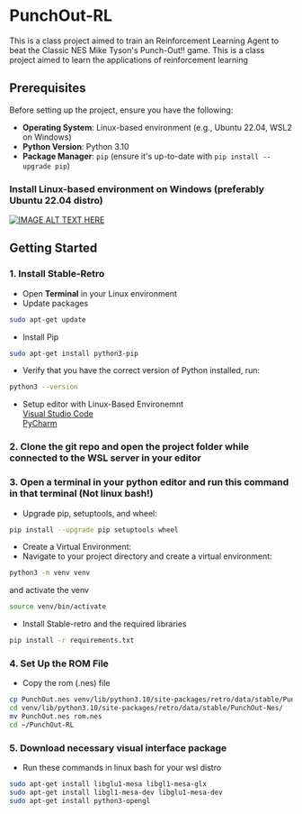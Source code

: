 # PunchOut-RL
This is a class project aimed to train an Reinforcement Learning Agent to beat the Classic NES Mike Tyson's Punch-Out!! game. This is a class project aimed to learn the applications of reinforcement learning

## Prerequisites

Before setting up the project, ensure you have the following:

- **Operating System**: Linux-based environment (e.g., Ubuntu 22.04, WSL2 on Windows)
- **Python Version**: Python 3.10 
- **Package Manager**: `pip` (ensure it's up-to-date with `pip install --upgrade pip`)

### Install Linux-based environment on Windows (preferably Ubuntu 22.04 distro)
[![IMAGE ALT TEXT HERE](https://img.youtube.com/vi/28Ei63qtquQ/0.jpg)](https://www.youtube.com/watch?v=28Ei63qtquQ)

## Getting Started

### 1. Install Stable-Retro
- Open **Terminal** in your Linux environment
- Update packages
```bash
sudo apt-get update
```

- Install Pip
```bash
sudo apt-get install python3-pip
```

- Verify that you have the correct version of Python installed, run:

```bash
python3 --version
```

- Setup editor with Linux-Based Environemnt <br>
[Visual Studio Code](https://code.visualstudio.com/docs/remote/wsl) <br>
[PyCharm](https://www.jetbrains.com/help/pycharm/using-wsl-as-a-remote-interpreter.html)

### 2. Clone the git repo and open the project folder while connected to the WSL server in your editor

### 3. Open a terminal in your python editor and run this command in that terminal (Not linux bash!)

- Upgrade pip, setuptools, and wheel:
```bash
pip install --upgrade pip setuptools wheel
```

- Create a Virtual Environment: <br>
- Navigate to your project directory and create a virtual environment:
```bash
python3 -m venv venv
```
and activate the venv
```bash
source venv/bin/activate
```

- Install Stable-retro and the required libraries
```bash
pip install -r requirements.txt
```

### 4. Set Up the ROM File
- Copy the rom (.nes) file 
```bash
cp PunchOut.nes venv/lib/python3.10/site-packages/retro/data/stable/PunchOut-Nes/
cd venv/lib/python3.10/site-packages/retro/data/stable/PunchOut-Nes/
mv PunchOut.nes rom.nes
cd ~/PunchOut-RL
```

### 5. Download necessary visual interface package
- Run these commands in linux bash for your wsl distro
```bash
sudo apt-get install libglu1-mesa libgl1-mesa-glx
sudo apt-get install libgl1-mesa-dev libglu1-mesa-dev
sudo apt-get install python3-opengl
```
